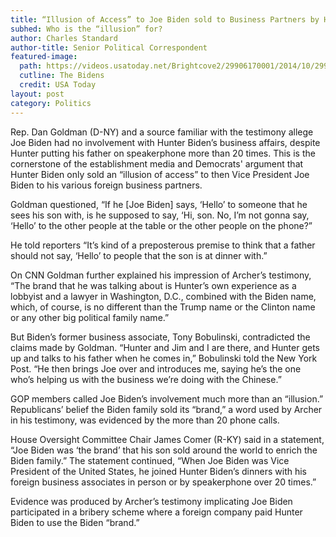 ```yaml
---
title: “Illusion of Access” to Joe Biden sold to Business Partners by Hunter Claim Democrats
subhed: Who is the “illusion” for?
author: Charles Standard
author-title: Senior Political Correspondent
featured-image: 
  path: https://videos.usatoday.net/Brightcove2/29906170001/2014/10/29906170001_3845168410001_thumb-3324e725d9a8c828620f6a70670032a6.jpg?pubId=29906170001&quality=80&auto=webp&height=1800&width=3200&fit=crop&crop=3200%2C1800
  cutline: The Bidens
  credit: USA Today
layout: post
category: Politics
---
```


Rep. Dan Goldman (D-NY) and a source familiar with the testimony allege Joe Biden had no involvement with Hunter Biden’s business affairs, despite Hunter putting his father on speakerphone more than 20 times. This is the cornerstone of the establishment media and Democrats' argument that Hunter Biden only sold an “illusion of access” to then Vice President Joe Biden to his various foreign business partners.

Goldman questioned, “If he [Joe Biden] says, ‘Hello’ to someone that he sees his son with, is he supposed to say, ‘Hi, son. No, I’m not gonna say, ‘Hello’ to the other people at the table or the other people on the phone?”

He told reporters “It’s kind of a preposterous premise to think that a father should not say, ‘Hello’ to people that the son is at dinner with.”

On CNN Goldman further explained his impression of Archer’s testimony, “The brand that he was talking about is Hunter’s own experience as a lobbyist and a lawyer in Washington, D.C., combined with the Biden name, which, of course, is no different than the Trump name or the Clinton name or any other big political family name.”

But Biden’s former business associate, Tony Bobulinski, contradicted the claims made by Goldman. “Hunter and Jim and I are there, and Hunter gets up and talks to his father when he comes in,” Bobulinski told the New York Post. “He then brings Joe over and introduces me, saying he’s the one who’s helping us with the business we’re doing with the Chinese.”

GOP members called Joe Biden’s involvement much more than an “illusion.” Republicans’ belief the Biden family sold its “brand,” a word used by Archer in his testimony, was evidenced by the more than 20 phone calls.

House Oversight Committee Chair James Comer (R-KY) said in a statement, “Joe Biden was ‘the brand’ that his son sold around the world to enrich the Biden family.” The statement continued, “When Joe Biden was Vice President of the United States, he joined Hunter Biden’s dinners with his foreign business associates in person or by speakerphone over 20 times.”

Evidence was produced by Archer’s testimony implicating Joe Biden participated in a bribery scheme where a foreign company paid Hunter Biden to use the Biden “brand.”
